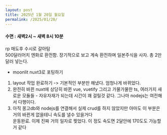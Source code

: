 ```yaml
---
layout: post
title: 2025년 1월 20일 월요일
permalink: /2025/01/20/
---
```

#### 수면 : 새벽2시 ~ 새벽 8시 10분<br/>
rp 매도후 수시로 갈아탐<br/>
500달러어치 엔화로 환전함. 장기적으로 보고 계속 환전하며 일본주식을 사자. 총 2만달러 넣는다.<br/>
- moonlit nuxt3로 포팅하기<br/>
1. layout 작업 완료하기 -> 기본적인 부분만 해냈다. 엄청나게 바뀌었다.<br/>
2. 완전히 바뀐 nuxt에 상당히 바뀐 vue, vuetify 그리고 가물가물한 ts, 여러가지 새로운 모듈들 - 자유자재가 되는데 시간이 꽤 걸릴것 같다. 그나마 nodejs는 여전해서 다행이다.<br/>
3. 아직 몽고db와 nodejs를 연결해서 실제 crud를 하지 않았지만 아마도 이 부분은 거의 바뀐게 없을테니 속도를 낼수 있을거다<br/>
운동완료. 이제 진짜 거의 일자로 찢었다. 이 정도 속도면 2달안에 170도도 가능할거 같다